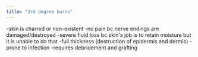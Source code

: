 ```yaml
---
title: "3rd degree burns"
---
```

-skin is charred or non-existent
-no pain bc nerve endings are damaged/destroyed
-severe fluid loss bc skin's job is to retain moisture but it is unable to do that
-full thickness (destruction of epidermis and dermis)
-prone to infection
-requires debridement and grafting

